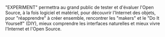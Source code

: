"EXPERIMENT" permettra au grand public de tester et d'évaluer l'Open Source, à la fois logiciel et matériel, pour découvrir l'Internet des objets, pour "réapprendre" à créer ensemble, rencontrer les "makers" et le "Do It Yourself" (DIY), mieux comprendre les interfaces naturelles et mieux vivre l'Internet et l'Open Source.